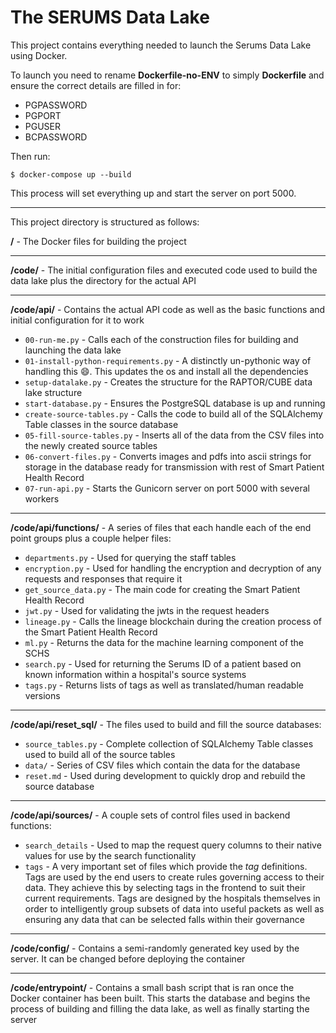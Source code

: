 # The SERUMS Data Lake

This project contains everything needed to launch the Serums Data Lake using Docker.

To launch you need to rename **Dockerfile-no-ENV** to simply **Dockerfile** and ensure the correct details are filled in for:
- PGPASSWORD
- PGPORT
- PGUSER
- BCPASSWORD

Then run:
```
$ docker-compose up --build
```

This process will set everything up and start the server on port 5000.

***

This project directory is structured as follows:

**/** - The Docker files for building the project

***

**/code/** - The initial configuration files and executed code used to build the data lake plus the directory for the actual API

***

**/code/api/** - Contains the actual API code as well as the basic functions and initial configuration for it to work
- `00-run-me.py` - Calls each of the construction files for building and launching the data lake
- `01-install-python-requirements.py` - A distinctly un-pythonic way of handling this :smile:. This updates the os and install all the dependencies
- `setup-datalake.py` - Creates the structure for the RAPTOR/CUBE data lake structure
- `start-database.py` - Ensures the PostgreSQL database is up and running
- `create-source-tables.py` - Calls the code to build all of the SQLAlchemy Table classes in the source database
- `05-fill-source-tables.py` - Inserts all of the data from the CSV files into the newly created source tables
- `06-convert-files.py` - Converts images and pdfs into ascii strings for storage in the database ready for transmission with rest of Smart Patient Health Record
- `07-run-api.py` - Starts the Gunicorn server on port 5000 with several workers

***

**/code/api/functions/** - A series of files that each handle each of the end point groups plus a couple helper files:
- `departments.py` - Used for querying the staff tables
- `encryption.py` - Used for handling the encryption and decryption of any requests and responses that require it
- `get_source_data.py` - The main code for creating the Smart Patient Health Record
- `jwt.py` - Used for validating the jwts in the request headers
- `lineage.py` - Calls the lineage blockchain during the creation process of the Smart Patient Health Record
- `ml.py` - Returns the data for the machine learning component of the SCHS
- `search.py` - Used for returning the Serums ID of a patient based on known information within a hospital's source systems
- `tags.py` - Returns lists of tags as well as translated/human readable versions

***

**/code/api/reset_sql/** - The files used to build and fill the source databases:
- `source_tables.py` - Complete collection of SQLAlchemy Table classes used to build all of the source tables
- `data/` - Series of CSV files which contain the data for the database
- `reset.md` - Used during development to quickly drop and rebuild the source database

***

**/code/api/sources/** - A couple sets of control files used in backend functions:
- `search_details` - Used to map the request query columns to their native values for use by the search functionality
- `tags` - A very important set of files which provide the *tag* definitions. Tags are used by the end users to create rules governing access to their data. They achieve this by selecting tags in the frontend to suit their current requirements. Tags are designed by the hospitals themselves in order to intelligently group subsets of data into useful packets as well as ensuring any data that can be selected falls within their governance

***

**/code/config/** - Contains a semi-randomly generated key used by the server. It can be changed before deploying the container

***

**/code/entrypoint/** - Contains a small bash script that is ran once the Docker container has been built. This starts the database and begins the process of building and filling the data lake, as well as finally starting the server